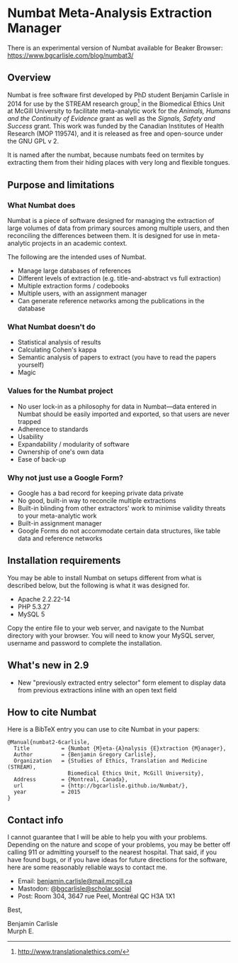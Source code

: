 # Numbat Meta-Analysis Extraction Manager

There is an experimental version of Numbat available for Beaker Browser: https://www.bgcarlisle.com/blog/numbat3/

## Overview

Numbat is free software first developed by PhD student Benjamin Carlisle in 2014 for use by the STREAM research group[^1] in the Biomedical Ethics Unit at McGill University to facilitate meta-analytic work for the *Animals, Humans and the Continuity of Evidence* grant as well as the *Signals, Safety and Success* grant. This work was funded by the Canadian Institutes of Health Research (MOP 119574), and it is released as free and open-source under the GNU GPL v 2.

It is named after the numbat, because numbats feed on termites by extracting them from their hiding places with very long and flexible tongues.

[^1]: <http://www.translationalethics.com/>

## Purpose and limitations

### What Numbat does

Numbat is a piece of software designed for managing the extraction of large volumes of data from primary sources among multiple users, and then reconciling the differences between them. It is designed for use in meta-analytic projects in an academic context.

The following are the intended uses of Numbat.

* Manage large databases of references
* Different levels of extraction (e.g. title-and-abstract vs full extraction)
* Multiple extraction forms / codebooks
* Multiple users, with an assignment manager
* Can generate reference networks among the publications in the database

### What Numbat doesn't do

* Statistical analysis of results
* Calculating Cohen's kappa
* Semantic analysis of papers to extract (you have to read the papers yourself)
* Magic

### Values for the Numbat project

* No user lock-in as a philosophy for data in Numbat—data entered in Numbat should be easily imported and exported, so that users are never trapped
* Adherence to standards
* Usability
* Expandability / modularity of software
* Ownership of one's own data
* Ease of back-up


### Why not just use a Google Form?

* Google has a bad record for keeping private data private
* No good, built-in way to reconcile multiple extractions
* Built-in blinding from other extractors' work to minimise validity threats to your meta-analytic work
* Built-in assignment manager
* Google Forms do not accommodate certain data structures, like table data and reference networks


## Installation requirements

You may be able to install Numbat on setups different from what is described below, but the following is what it was designed for.

* Apache 2.2.22-14
* PHP 5.3.27
* MySQL 5

Copy the entire file to your web server, and navigate to the Numbat directory with your browser. You will need to know your MySQL server, username and password to complete the installation.

## What's new in 2.9

* New "previously extracted entry selector" form element to display data from previous extractions inline with an open text field

## How to cite Numbat

Here is a BibTeX entry you can use to cite Numbat in your papers:

```
@Manual{numbat2-6carlisle,
  Title          = {Numbat {M}eta-{A}nalysis {E}xtraction {M}anager},
  Author         = {Benjamin Gregory Carlisle},
  Organization   = {Studies of Ethics, Translation and Medicine (STREAM),
                   Biomedical Ethics Unit, McGill University},
  Address        = {Montreal, Canada},
  url            = {http://bgcarlisle.github.io/Numbat/},
  year           = 2015
}
```

## Contact info

I cannot guarantee that I will be able to help you with your problems. Depending on the nature and scope of your problems, you may be better off calling 911 or admitting yourself to the nearest hospital. That said, if you have found bugs, or if you have ideas for future directions for the software, here are some reasonably reliable ways to contact me.

* Email: <benjamin.carlisle@mail.mcgill.ca>
* Mastodon: @bgcarlisle@scholar.social
* Post: Room 304, 3647 rue Peel, Montréal QC H3A 1X1


Best,

Benjamin Carlisle  
Murph E.
